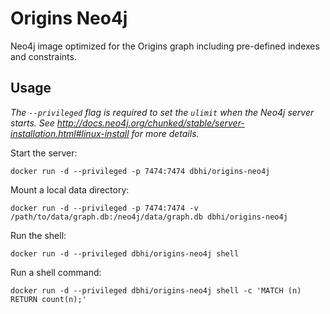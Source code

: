 # Origins Neo4j

Neo4j image optimized for the Origins graph including pre-defined indexes and constraints.

## Usage

*The `--privileged` flag is required to set the `ulimit` when the Neo4j server starts. See http://docs.neo4j.org/chunked/stable/server-installation.html#linux-install for more details.*

Start the server:

```
docker run -d --privileged -p 7474:7474 dbhi/origins-neo4j
```

Mount a local data directory:

```
docker run -d --privileged -p 7474:7474 -v /path/to/data/graph.db:/neo4j/data/graph.db dbhi/origins-neo4j
```

Run the shell:

```
docker run -d --privileged dbhi/origins-neo4j shell
```

Run a shell command:

```
docker run -d --privileged dbhi/origins-neo4j shell -c 'MATCH (n) RETURN count(n);'
```

